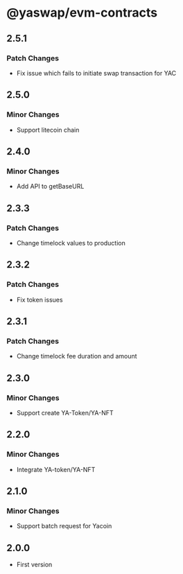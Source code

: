 # @yaswap/evm-contracts

## 2.5.1

### Patch Changes

-   Fix issue which fails to initiate swap transaction for YAC

## 2.5.0

### Minor Changes

-   Support litecoin chain

## 2.4.0

### Minor Changes

-   Add API to getBaseURL

## 2.3.3

### Patch Changes

-   Change timelock values to production

## 2.3.2

### Patch Changes

-   Fix token issues

## 2.3.1

### Patch Changes

-   Change timelock fee duration and amount

## 2.3.0

### Minor Changes

-   Support create YA-Token/YA-NFT

## 2.2.0

### Minor Changes

-   Integrate YA-token/YA-NFT

## 2.1.0

### Minor Changes

-   Support batch request for Yacoin

## 2.0.0

-   First version
